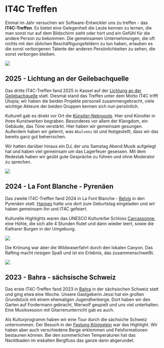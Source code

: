 # IT4C Treffen

Einmal im Jahr versuchen wir Software-Entwickler uns zu treffen - das **IT4C-Treffen**. Es bietet eine Gelegenheit die Leute kennen zu lernen, die man sonst nur auf dem Bildschirm sieht oder hört und ein Gefühl für die andere Person zu bekommen. Die gemeinsamen Unternehmungen, die oft nichts mit den üblichen Beschäftigungsfeldern zu tun haben, erlauben es die sonst verborgenen Talente der anderen Persönlichkeiten zu sehen, die sonst verborgen bleiben.

![](/images/meetup/it4c-meetup.jpg)

## 2025 - Lichtung an der Geilebachquelle

<!-- textlint-disable common-misspellings -->
Das dritte IT4C-Treffen fand 2025 in Kassel auf der [Lichtung an der Geilebachquelle](https://www.google.de/maps/place/Lichtung+Geilebachquellgebiet+KuKi+%26+Lichtung+e.V./@51.3358737,9.4004989,17z) statt. Diesmal stand das Treffen unter dem Motto IT4C trifft Utopia; wir haben die beiden Projekte personell zusammengebracht, viele wichtige Akteure der beiden Gruppen kennen sich nun persönlich.
<!-- textlint-enable common-misspellings -->

Kulturell gab es direkt vor Ort die [Künstler-Nekropole](https://www.google.de/maps/place/K%C3%BCnstler-Nekropole/@51.3358737,9.4004989,17z). Hier sind Künstler in ihren Kunstwerken begraben. Besonderes vor allem der Klangdom, ein Gebäude, das Töne verstärkt. Hier haben wir gemeinsam gesungen. Außerdem haben wir gelernt, was `Abulvenz` ist und festgestellt, dass wir das bereits ganz gut beherrschen.

Wir hatten darüber hinaus ein DJ, der uns Samstag Abend Musik aufgelegt hat und haben viel gemeinsam um das Lagerfeuer gesessen. Mit dem Redestab haben wir geübt gute Gespräche zu führen und ohne Moderator zu sprechen.

![](/images/meetup/2025-lichtung-geilebach.jpg)


## 2024 - La Font Blanche - Pyrenäen

Das zweite IT4C-Treffen fand 2024 in La Font Blanche - [Belvis](https://www.google.de/maps/place/11340+Belvis,+France/@42.8572874,2.0592444,14z) in den Pyrenäen statt. [Hannes](team/hannes-heine.html) hatte uns dort zum Geburtstag eingeladen und wir haben gemeinsam ihn und IT4C gefeiert.

Kulturelle Highlights waren das UNESCO Kulturerbe Schloss [Carcassonne](https://www.google.de/maps/place/11000+Carcassonne,+France/@43.2077892,2.3490895,13z), eine Höhle, die sich alle 4 Stunden flutet und dann wieder leert, sowie die Katharer Burgen in der Umgebung.

![](/images/meetup/2024-hike.jpg)

Die Krönung war aber die Wildwaserfahrt durch den lokalen Canyon. Das Rafting macht riesigen Spaß und ist ein Erlebnis, das zusammenschweißt.

![](/images/meetup/2024-rafting.jpg)

## 2023 - Bahra - sächsische Schweiz

Das erste IT4C-Treffen fand 2023 in [Bahra](https://www.google.de/maps/place/01816+Bad+Gottleuba-Berggie%C3%9Fh%C3%BCbel-Bahra/@50.8666377,14.0020173,16.3z) in der sächsischen Schweiz statt und ging etwa eine Woche. Unsere Gastgeberin Jessi hat ein großen Grundstück mit einem ehemaligen Jugendherberge. Dort haben wir den Garten auf Fordermann gebracht, Werwolf gespielt und uns viel unterhalten. Eine Musiksession mit Gitarrenunterricht gab es auch.

Als Kulturprogramm haben wir eine Tour durch die sächsiche Schweiz unternommen. Der Besuch in der [Festung Königstein](https://www.google.de/maps/place/K%C3%B6nigstein+Fortress/@50.9190556,14.0547187,17z) war das Highlight. Wir haben aber auch verschiedene Berge erklommen und Felsformationen bestaunen können. Bei den sommerlichen Temperaturen hat das Nacktbaden im eiskalten Bergfluss das ganze dann abgerundet.
